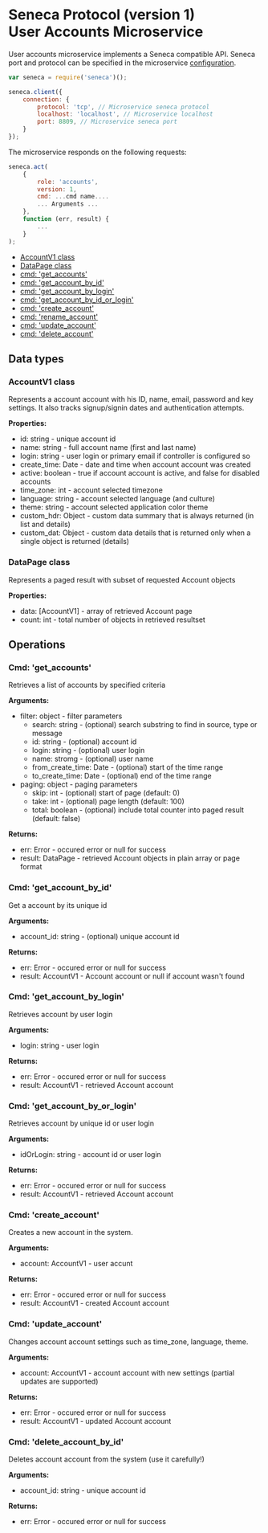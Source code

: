 # Seneca Protocol (version 1) <br/> User Accounts Microservice

User accounts microservice implements a Seneca compatible API. 
Seneca port and protocol can be specified in the microservice [configuration](Configuration.md/#api_seneca). 

```javascript
var seneca = require('seneca')();

seneca.client({
    connection: {
        protocol: 'tcp', // Microservice seneca protocol
        localhost: 'localhost', // Microservice localhost
        port: 8809, // Microservice seneca port
    }
});
```

The microservice responds on the following requests:

```javascript
seneca.act(
    {
        role: 'accounts',
        version: 1,
        cmd: ...cmd name....
        ... Arguments ...
    },
    function (err, result) {
        ...
    }
);
```

* [AccountV1 class](#class1)
* [DataPage<AccountV1> class](#class2)
* [cmd: 'get_accounts'](#operation1)
* [cmd: 'get_account_by_id'](#operation2)
* [cmd: 'get_account_by_login'](#operation3)
* [cmd: 'get_account_by_id_or_login'](#operation4)
* [cmd: 'create_account'](#operation5)
* [cmd: 'rename_account'](#operation6)
* [cmd: 'update_account'](#operation7)
* [cmd: 'delete_account'](#operation8)

## Data types

### <a name="class1"></a> AccountV1 class

Represents a account account with his ID, name, email, password and key settings.
It also tracks signup/signin dates and authentication attempts. 

**Properties:**
- id: string - unique account id
- name: string - full account name (first and last name)
- login: string - user login or primary email if controller is configured so
- create_time: Date - date and time when account account was created
- active: boolean - true if account account is active, and false for disabled accounts
- time_zone: int - account selected timezone
- language: string - account selected language (and culture)
- theme: string - account selected application color theme
- custom_hdr: Object - custom data summary that is always returned (in list and details)
- custom_dat: Object - custom data details that is returned only when a single object is returned (details)

### <a name="class2"></a> DataPage<AccountV1> class

Represents a paged result with subset of requested Account objects

**Properties:**
- data: [AccountV1] - array of retrieved Account page
- count: int - total number of objects in retrieved resultset

## Operations

### <a name="operation1"></a> Cmd: 'get_accounts'

Retrieves a list of accounts by specified criteria

**Arguments:** 
- filter: object - filter parameters
  - search: string - (optional) search substring to find in source, type or message
  - id: string - (optional) account id
  - login: string - (optional) user login
  - name: stromg - (optional) user name
  - from\_create\_time: Date - (optional) start of the time range
  - to\_create\_time: Date - (optional) end of the time range
- paging: object - paging parameters
  - skip: int - (optional) start of page (default: 0)
  - take: int - (optional) page length (default: 100)
  - total: boolean - (optional) include total counter into paged result (default: false)

**Returns:**
- err: Error - occured error or null for success
- result: DataPage<AccountV1> - retrieved Account objects in plain array or page format

### <a name="operation2"></a> Cmd: 'get\_account\_by_id'

Get a account by its unique id

**Arguments:** 
- account_id: string - (optional) unique account id

**Returns:**
- err: Error - occured error or null for success
- result: AccountV1 - Account account or null if account wasn't found

### <a name="operation3"></a> Cmd: 'get\_account\_by_login'

Retrieves account by user login

**Arguments:** 
- login: string - user login

**Returns:**
- err: Error - occured error or null for success
- result: AccountV1 - retrieved Account account

### <a name="operation4"></a> Cmd: 'get\_account\_by\_or\_login'

Retrieves account by unique id or user login

**Arguments:** 
- idOrLogin: string - account id or user login

**Returns:**
- err: Error - occured error or null for success
- result: AccountV1 - retrieved Account account

### <a name="operation5"></a> Cmd: 'create_account'

Creates a new account in the system.

**Arguments:** 
- account: AccountV1 - user accunt

**Returns:**
- err: Error - occured error or null for success
- result: AccountV1 - created Account account

### <a name="operation6"></a> Cmd: 'update_account'

Changes account account settings such as time_zone, language, theme.

**Arguments:** 
- account: AccountV1 - account account with new settings (partial updates are supported)

**Returns:**
- err: Error - occured error or null for success
- result: AccountV1 - updated Account account

### <a name="operation7"></a> Cmd: 'delete\_account\_by_id'

Deletes account account from the system (use it carefully!)

**Arguments:** 
- account_id: string - unique account id

**Returns:**
- err: Error - occured error or null for success
